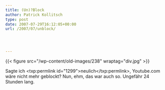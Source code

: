 ```yaml
---
title: (Un)?Block
author: Patrick Kollitsch
type: post
date: 2007-07-29T16:12:05+00:00
url: /2007/07/unblock/




---
```

{{< figure src="/wp-content/old-images/238" wraptag="div.jpg" >}}

Sagte ich <txp:permlink id="1299">neulich</txp:permlink>, Youtube.com wäre nicht mehr geblockt? Nun, ehm, das war auch so. Ungefähr 24 Stunden lang.